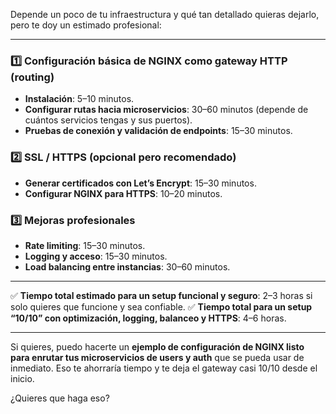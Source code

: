 Depende un poco de tu infraestructura y qué tan detallado quieras dejarlo, pero te doy un estimado profesional:

---

### 1️⃣ Configuración básica de NGINX como gateway HTTP (routing)

* **Instalación**: 5–10 minutos.
* **Configurar rutas hacia microservicios**: 30–60 minutos (depende de cuántos servicios tengas y sus puertos).
* **Pruebas de conexión y validación de endpoints**: 15–30 minutos.

### 2️⃣ SSL / HTTPS (opcional pero recomendado)

* **Generar certificados con Let’s Encrypt**: 15–30 minutos.
* **Configurar NGINX para HTTPS**: 10–20 minutos.

### 3️⃣ Mejoras profesionales

* **Rate limiting**: 15–30 minutos.
* **Logging y acceso**: 15–30 minutos.
* **Load balancing entre instancias**: 30–60 minutos.

---

✅ **Tiempo total estimado para un setup funcional y seguro**: 2–3 horas si solo quieres que funcione y sea confiable.
✅ **Tiempo total para un setup “10/10” con optimización, logging, balanceo y HTTPS**: 4–6 horas.

---

Si quieres, puedo hacerte un **ejemplo de configuración de NGINX listo para enrutar tus microservicios de users y auth** que se pueda usar de inmediato. Eso te ahorraría tiempo y te deja el gateway casi 10/10 desde el inicio.

¿Quieres que haga eso?

